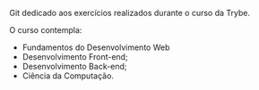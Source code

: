 Git dedicado aos exercícios realizados durante o curso da Trybe.

O curso contempla:
- Fundamentos do Desenvolvimento Web
- Desenvolvimento Front-end;
- Desenvolvimento Back-end;
- Ciência da Computação.

